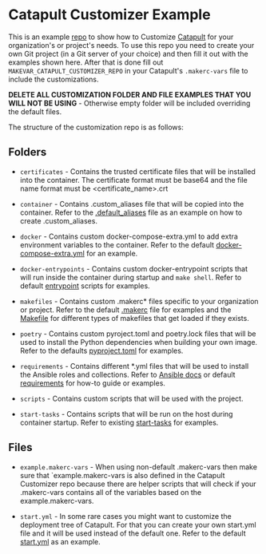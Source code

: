 # Catapult Customizer Example

This is an example [repo](https://github.com/ClarifiedSecurity/catapult-customizer) to show how to Customize [Catapult](https://github.com/ClarifiedSecurity/catapult) for your organization's or project's needs. To use this repo you need to create your own Git project (in a Git server of your choice) and then fill it out with the examples shown here. After that is done fill out `MAKEVAR_CATAPULT_CUSTOMIZER_REPO` in your Catapult's `.makerc-vars` file to include the customizations.

**DELETE ALL CUSTOMIZATION FOLDER AND FILE EXAMPLES THAT YOU WILL NOT BE USING** - Otherwise empty folder will be included overriding the default files.

The structure of the customization repo is as follows:

## Folders

- `certificates` - Contains the trusted certificate files that will be installed into the container. The certificate format must be base64 and the file name format must be <certificate_name>.crt

- `container` - Contains .custom_aliases file that will be copied into the container. Refer to the [.default_aliases](https://github.com/ClarifiedSecurity/Catapult/blob/main/container/home/builder/.default_aliases) file as an example on how to create .custom_aliases.

- `docker` - Contains custom docker-compose-extra.yml to add extra environment variables to the container. Refer to the default [docker-compose-extra.yml](https://github.com/ClarifiedSecurity/Catapult/blob/main/defaults/docker-compose-extra.yml) for an example.

- `docker-entrypoints` - Contains custom docker-entrypoint scripts that will run inside the container during startup and `make shell`. Refer to default [entrypoint](https://github.com/ClarifiedSecurity/Catapult/tree/main/scripts/entrypoints) scripts for examples.

- `makefiles` - Contains custom .makerc\* files specific to your organization or project. Refer to the default [.makerc](https://github.com/ClarifiedSecurity/Catapult/blob/main/.makerc) file for examples and the [Makefile](https://github.com/ClarifiedSecurity/Catapult/blob/main/Makefile#L3-L5) for different types of makefiles that get loaded if they exists.

- `poetry` - Contains custom pyroject.toml and poetry.lock files that will be used to install the Python dependencies when building your own image. Refer to the defaults [pyproject.toml](https://github.com/ClarifiedSecurity/catapult/blob/main/defaults/pyproject.toml) for examples.

- `requirements` - Contains different \*.yml files that will be used to install the Ansible roles and collections. Refer to [Ansible docs](https://docs.ansible.com/ansible/latest/collections_guide/collections_installing.html) or default [requirements](https://github.com/ClarifiedSecurity/catapult/blob/main/defaults/requirements.yml) for how-to guide or examples.

- `scripts` - Contains custom scripts that will be used with the project.

- `start-tasks` - Contains scripts that will be run on the host during container startup. Refer to existing [start-tasks](https://github.com/ClarifiedSecurity/Catapult/tree/main/scripts/start-tasks) for examples.

## Files

- `example.makerc-vars` - When using non-default .makerc-vars then make sure that `example.makerc-vars is also defined in the Catapult Customizer repo because there are helper scripts that will check if your .makerc-vars contains all of the variables based on the example.makerc-vars.

- `start.yml` - In some rare cases you might want to customize the deployment tree of Catapult. For that you can create your own start.yml file and it will be used instead of the default one. Refer to the default [start.yml](https://github.com/ClarifiedSecurity/Catapult/blob/main/defaults/start.yml) as an example.
